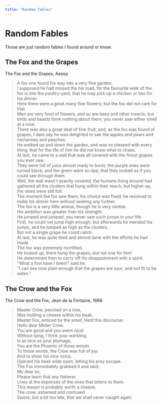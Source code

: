 ```yaml
---
title: "Random fables"
---
```


# Random Fables

Those are just random fables I found around or know.

## The Fox and the Grapes

The Fox and the Grapes, Aesop

> A fox one found his way into a very fine garden.  
> I supposed he had missed the his road, for the favourite walk of the fox is into the poultry-yard, that he may pick up a chicken or two for his dinner.  
> Here there were a great many fine flowers; but the fox did not care for that.  
> Men are very fond of flowers, and so are bees and other insects; but birds and beasts think nothing about them; you never saw either smell at a rose.  
> There was also a great deal of fine fruit; and, as the fox was found of grapes, I dare say he was delighted to see the apples and pears and nectarines and peaches.  
> He walked up and down the garden, and was so pleased with every thing, that for the life of him he did not know what to chase.  
> At last, he came to a wall that was all covered with the finest grapes you ever saw.  
> They were full of juice almost ready to burst; the purple ones were turned black, and the green were so ripe, that they looked as if you could see through them.  
> Well, the wall wasn't exactly covered, the humans living around had gathered all the clusters that hung within their reach; but higher up, the vines were still full.  
> The moment the fox saw them, his choice was fixed: he resolved to make his dinner here without seeking any further.  
> The fox is a very little animal, though he is very nimble.  
> His ambition was greater than his strenght.  
> He jumped and jumped, you never saw such jumps in your life.  
> First, he could not jump high enough; but afterwards he mended his jumps, and he jumped as high as the clusters.  
> But not a single grape he could catch.  
> At last, he was quite tired and almost lame with the efforts he had made.  
> The fox was extremely mortified.  
> He looked up; there hung the grapes, but not one for him!  
> He determined then to carry off his disappoinment with a spirit.  
> "What a fool have I been!" said he.  
> "I can see now plain enough that the grapes are sour, and not fit to be eaten."

## The Crow and the Fox

The Crow and the Fox, Jean de la Fontaine, 1668

> Master Crow, perched on a tree,  
> Was holding a cheese within his beak.  
> Master Fox, enticed by the smell,
> Held this discourse:  
> Hello dear Mister Crow.  
> You are good and you seem nice!  
> Without lying, I think your warbling  
> Is as nice as your plumage,  
> You are the Phoenix of those woods.  
> To those words, the Crow was full of joy:  
> And to show his nice voice,  
> Opened his beak wide open, letting his prey escape.  
> The Fox immediately grabbed it and said:  
> My dear sir,  
> Please learn that any flatterer  
> Lives at the expenses of the ones that listens to them.  
> This lesson is probably worth a cheese.  
> The crow, ashamed and confused  
> Swore, but a bit too late, that we shall never caught again.
